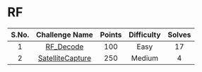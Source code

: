 # RF 

|S.No.| Challenge Name | Points | Difficulty |Solves
|:---:|:--------------:|:------:|:----------:|:---------:|
|1| [RF_Decode](RF_Decode/)|100|Easy|17|
|2| [SatelliteCapture](SatelliteCapture/)|250|Medium|4|
